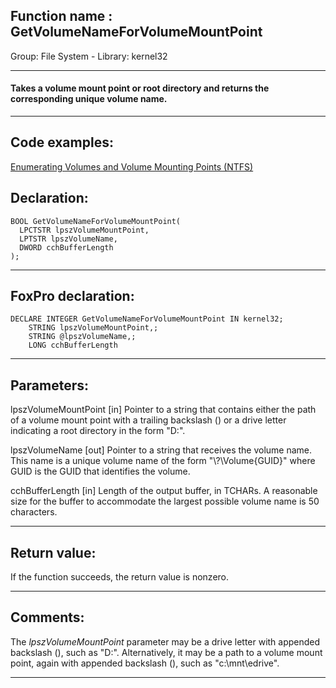 
## Function name : GetVolumeNameForVolumeMountPoint
Group: File System - Library: kernel32    
***  


#### Takes a volume mount point or root directory and returns the corresponding unique volume name.
***  


## Code examples:
[Enumerating Volumes and Volume Mounting Points (NTFS)](../../samples/sample_087.md)  

## Declaration:
```foxpro  
BOOL GetVolumeNameForVolumeMountPoint(
  LPCTSTR lpszVolumeMountPoint,
  LPTSTR lpszVolumeName,
  DWORD cchBufferLength
);  
```  
***  


## FoxPro declaration:
```foxpro  
DECLARE INTEGER GetVolumeNameForVolumeMountPoint IN kernel32;
	STRING lpszVolumeMountPoint,;
	STRING @lpszVolumeName,;
	LONG cchBufferLength  
```  
***  


## Parameters:
lpszVolumeMountPoint 
[in] Pointer to a string that contains either the path of a volume mount point with a trailing backslash (\) or a drive letter indicating a root directory in the form "D:\". 

lpszVolumeName 
[out] Pointer to a string that receives the volume name. This name is a unique volume name of the form "\\?\Volume{GUID}\" where GUID is the GUID that identifies the volume. 

cchBufferLength 
[in] Length of the output buffer, in TCHARs. A reasonable size for the buffer to accommodate the largest possible volume name is 50 characters.   
***  


## Return value:
If the function succeeds, the return value is nonzero.  
***  


## Comments:
The <Em>lpszVolumeMountPoint</Em> parameter may be a drive letter with appended backslash (\), such as "D:\". Alternatively, it may be a path to a volume mount point, again with appended backslash (\), such as "c:\mnt\edrive\".  
  
***  

